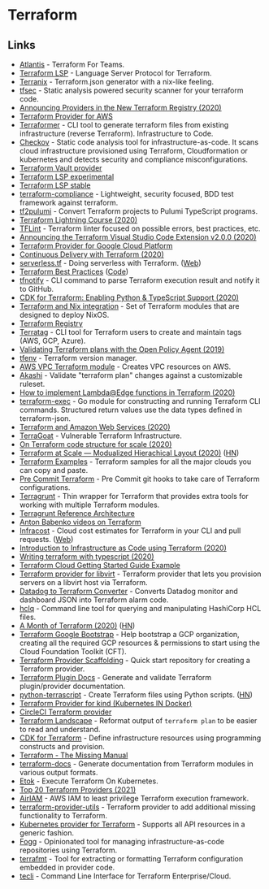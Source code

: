 # Terraform

## Links

* [Atlantis](https://github.com/runatlantis/atlantis) - Terraform For Teams.
* [Terraform LSP](https://github.com/juliosueiras/terraform-lsp) - Language Server Protocol for Terraform.
* [Terranix](https://github.com/mrVanDalo/terranix) - Terraform.json generator with a nix-like feeling.
* [tfsec](https://github.com/liamg/tfsec) - Static analysis powered security scanner for your terraform code.
* [Announcing Providers in the New Terraform Registry (2020)](https://www.hashicorp.com/blog/announcing-providers-in-the-new-terraform-registry/)
* [Terraform Provider for AWS](https://github.com/terraform-providers/terraform-provider-aws)
* [Terraformer](https://github.com/GoogleCloudPlatform/terraformer) - CLI tool to generate terraform files from existing infrastructure (reverse Terraform). Infrastructure to Code.
* [Checkov](https://github.com/bridgecrewio/checkov) - Static code analysis tool for infrastructure-as-code. It scans cloud infrastructure provisioned using Terraform, Cloudformation or kubernetes and detects security and compliance misconfigurations.
* [Terraform Vault provider](https://github.com/terraform-providers/terraform-provider-vault)
* [Terraform LSP experimental](https://github.com/juliosueiras/terraform-lsp)
* [Terraform LSP stable](https://github.com/hashicorp/terraform-ls)
* [terraform-compliance](https://github.com/eerkunt/terraform-compliance) - Lightweight, security focused, BDD test framework against terraform.
* [tf2pulumi](https://github.com/pulumi/tf2pulumi) - Convert Terraform projects to Pulumi TypeScript programs.
* [Terraform Lightning Course (2020)](https://www.youtube.com/playlist?list=PLozcbFx8FoPHM7n2DGLa6G8ZwtWFsVZsP)
* [TFLint](https://github.com/terraform-linters/tflint) - Terraform linter focused on possible errors, best practices, etc.
* [Announcing the Terraform Visual Studio Code Extension v2.0.0 (2020)](https://www.hashicorp.com/blog/announcing-the-terraform-visual-studio-code-extension-v2-0-0/)
* [Terraform Provider for Google Cloud Platform](https://github.com/terraform-providers/terraform-provider-google)
* [Continuous Delivery with Terraform (2020)](https://theconsultingcto.com/posts/continuous-delivery-with-terraform/)
* [serverless.tf](https://github.com/antonbabenko/serverless.tf) - Doing serverless with Terraform. ([Web](https://serverless.tf))
* [Terraform Best Practices](https://www.terraform-best-practices.com) ([Code](https://github.com/antonbabenko/terraform-best-practices))
* [tfnotify](https://github.com/mercari/tfnotify) - CLI command to parse Terraform execution result and notify it to GitHub.
* [CDK for Terraform: Enabling Python & TypeScript Support (2020)](https://www.hashicorp.com/blog/cdk-for-terraform-enabling-python-and-typescript-support/)
* [Terraform and Nix integration](https://github.com/tweag/terraform-nixos) - Set of Terraform modules that are designed to deploy NixOS.
* [Terraform Registry](https://registry.terraform.io)
* [Terratag](https://github.com/env0/terratag) - CLI tool for Terraform users to create and maintain tags (AWS, GCP, Azure).
* [Validating Terraform plans with the Open Policy Agent (2019)](https://www.blokje5.dev/posts/validating-terraform-plans/)
* [tfenv](https://github.com/tfutils/tfenv) - Terraform version manager.
* [AWS VPC Terraform module](https://github.com/terraform-aws-modules/terraform-aws-vpc) - Creates VPC resources on AWS.
* [Akashi](https://github.com/drlau/akashi) - Validate "terraform plan" changes against a customizable ruleset.
* [How to implement Lambda@Edge functions in Terraform (2020)](https://transcend.io/blog/lambda-edge-functions-in-terraform)
* [terraform-exec](https://github.com/hashicorp/terraform-exec) - Go module for constructing and running Terraform CLI commands. Structured return values use the data types defined in terraform-json.
* [Terraform and Amazon Web Services (2020)](https://jeffrafter.com/terraform-and-aws/)
* [TerraGoat](https://github.com/bridgecrewio/terragoat) - Vulnerable Terraform Infrastructure.
* [On Terraform code structure for scale (2020)](https://sysdogs.com/on-terraform-code-structure-for-scale/)
* [Terraform at Scale — Modualized Hierachical Layout (2020)](https://medium.com/faun/terraform-at-scale-modualized-hierachical-layout-cb5dbe5a368d) ([HN](https://news.ycombinator.com/item?id=24754778))
* [Terraform Examples](https://github.com/futurice/terraform-examples) - Terraform samples for all the major clouds you can copy and paste.
* [Pre Commit Terraform](https://github.com/antonbabenko/pre-commit-terraform) - Pre Commit git hooks to take care of Terraform configurations.
* [Terragrunt](https://github.com/gruntwork-io/terragrunt) - Thin wrapper for Terraform that provides extra tools for working with multiple Terraform modules.
* [Terragrunt Reference Architecture](https://github.com/antonbabenko/terragrunt-reference-architecture)
* [Anton Babenko videos on Terraform](https://www.youtube.com/user/cyberbob37/playlists)
* [Infracost](https://github.com/infracost/infracost) - Cloud cost estimates for Terraform in your CLI and pull requests. ([Web](https://www.infracost.io))
* [Introduction to Infrastructure as Code using Terraform (2020)](https://blog.manimuridi.com/2020/10/16/introduction-to-infrastructure-as-code-using-terraform/)
* [Writing terraform with typescript (2020)](https://jkrsp.com/writing-terraform-with-typescript/)
* [Terraform Cloud Getting Started Guide Example](https://github.com/hashicorp/tfc-guide-example)
* [Terraform provider for libvirt](https://github.com/dmacvicar/terraform-provider-libvirt) - Terraform provider that lets you provision servers on a libvirt host via Terraform.
* [Datadog to Terraform Converter](https://github.com/laurmurclar/datadog-to-terraform) - Converts Datadog monitor and dashboard JSON into Terraform alarm code.
* [hclq](https://github.com/mattolenik/hclq) - Command line tool for querying and manipulating HashiCorp HCL files.
* [A Month of Terraform (2020)](https://jeremywsherman.com/blog/2020/11/21/a-month-of-terraform/) ([HN](https://news.ycombinator.com/item?id=25180355))
* [Terraform Google Bootstrap](https://github.com/terraform-google-modules/terraform-google-bootstrap) - Help bootstrap a GCP organization, creating all the required GCP resources & permissions to start using the Cloud Foundation Toolkit (CFT).
* [Terraform Provider Scaffolding](https://github.com/hashicorp/terraform-provider-scaffolding) - Quick start repository for creating a Terraform provider.
* [Terraform Plugin Docs](https://github.com/hashicorp/terraform-plugin-docs) - Generate and validate Terraform plugin/provider documentation.
* [python-terrascript](https://github.com/mjuenema/python-terrascript) - Create Terraform files using Python scripts. ([HN](https://news.ycombinator.com/item?id=25611259))
* [Terraform Provider for kind (Kubernetes IN Docker)](https://github.com/kyma-incubator/terraform-provider-kind)
* [CircleCI Terraform provider](https://github.com/mrolla/terraform-provider-circleci)
* [Terraform Landscape](https://github.com/coinbase/terraform-landscape) - Reformat output of `terraform plan` to be easier to read and understand.
* [CDK for Terraform](https://github.com/hashicorp/terraform-cdk) - Define infrastructure resources using programming constructs and provision.
* [Terraform - The Missing Manual](https://gist.github.com/xirkus/e57cc20fe7fc95694e302887948e9b12)
* [terraform-docs](https://github.com/terraform-docs/terraform-docs) - Generate documentation from Terraform modules in various output formats.
* [Etok](https://github.com/leg100/etok) - Execute Terraform On Kubernetes.
* [Top 20 Terraform Providers (2021)](https://scalr.com/blog/top-20-terraform-providers/)
* [AirIAM](https://github.com/bridgecrewio/AirIAM) - AWS IAM to least privilege Terraform execution framework.
* [terraform-provider-utils](https://github.com/cloudposse/terraform-provider-utils) - Terraform provider to add additional missing functionality to Terraform.
* [Kubernetes provider for Terraform](https://github.com/hashicorp/terraform-provider-kubernetes-alpha) - Supports all API resources in a generic fashion.
* [Fogg](https://github.com/chanzuckerberg/fogg) - Opinionated tool for managing infrastructure-as-code repositories using Terraform.
* [terrafmt](https://github.com/katbyte/terrafmt) - Tool for extracting or formatting Terraform configuration embedded in provider code.
* [tecli](https://github.com/awslabs/tecli) - Command Line Interface for Terraform Enterprise/Cloud.
